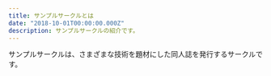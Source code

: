 ```yaml
---
title: サンプルサークルとは
date: "2018-10-01T00:00:00.000Z"
description: サンプルサークルの紹介です。
---
```


サンプルサークルは、さまざまな技術を題材にした同人誌を発行するサークルです。
